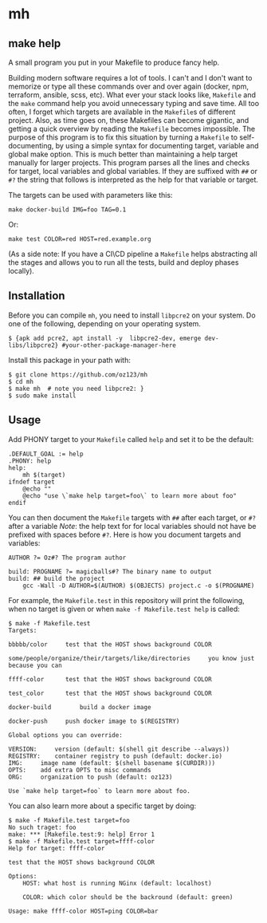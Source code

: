 # mh

## make help

A small program you put in your Makefile to produce fancy help.

Building modern software requires a lot of tools. I can't and I don't want
to memorize or type all these commands over and over again (docker, npm,
terraform, ansible, scss, etc). What ever your stack looks like, ``Makefile``
and the ``make`` command help you avoid unnecessary typing and save time.
All too often, I forget which targets are available in the `Makefile`s of
different project. Also, as time goes on, these Makefiles can become gigantic,
and getting a quick overview by reading the `Makefile` becomes impossible.
The purpose of this program is to fix this situation by turning a `Makefile`
to self-documenting, by using a simple syntax for documenting target, variable
and global make option.
This is much better than maintaining a help target manually for larger projects.
This program parses all the lines and checks for target, local variables
and global variables. If they are suffixed with `##` or `#?` the string that
follows is interpreted as the help for that variable or target.

The targets can be used with parameters like this:

```
make docker-build IMG=foo TAG=0.1
```

Or:

```
make test COLOR=red HOST=red.example.org
```

(As a side note: If you have a CI\CD pipeline a `Makefile` helps abstracting all
the stages and allows you to run all the tests, build and deploy phases locally).

## Installation
Before you can compile `mh`, you need to install `libpcre2` on your system.
Do one of the following, depending on your operating system.

```
$ {apk add pcre2, apt install -y  libpcre2-dev, emerge dev-libs/libpcre2} #your-other-package-manager-here
```

Install this package in your path with:
```
$ git clone https://github.com/oz123/mh
$ cd mh
$ make mh  # note you need libpcre2: }
$ sudo make install
```

## Usage

Add PHONY target to your `Makefile` called `help` and set it to be the default:
```
.DEFAULT_GOAL := help
.PHONY: help
help:
	mh $(target)
ifndef target
	@echo ""
	@echo "use \`make help target=foo\` to learn more about foo"
endif
```

You can then document the `Makefile` targets with `##` after each target,
or `#?` after a variable
*Note*: the help text for for local variables should not have be prefixed
with spaces before `#?`.
Here is how you document targets and variables:

```
AUTHOR ?= Oz#? The program author

build: PROGNAME ?= magicballs#? The binary name to output
build: ## build the project
    gcc -Wall -D AUTHOR=$(AUTHOR) $(OBJECTS) project.c -o $(PROGNAME)
```

For example, the `Makefile.test` in this repository will print the following,
when no target is given or when `make -f Makefile.test help` is called:
```
$ make -f Makefile.test
Targets:

bbbbb/color		test that the HOST shows background COLOR

some/people/organize/their/targets/like/directories		you know just because you can

ffff-color		test that the HOST shows background COLOR

test_color		test that the HOST shows background COLOR

docker-build		build a docker image

docker-push		push docker image to $(REGISTRY)

Global options you can override:

VERSION:	 version (default: $(shell git describe --always))
REGISTRY:	 container registry to push (default: docker.io)
IMG:	 image name (default: $(shell basename $(CURDIR)))
OPTS:	 add extra OPTS to misc commands
ORG:	 organization to push (default: oz123)

Use `make help target=foo` to learn more about foo.
```

You can also learn more about a specific target by doing:

```
$ make -f Makefile.test target=foo
No such traget: foo
make: *** [Makefile.test:9: help] Error 1
$ make -f Makefile.test target=ffff-color
Help for target: ffff-color

test that the HOST shows background COLOR

Options:
	HOST: what host is running NGinx (default: localhost)

	COLOR: which color should be the backround (default: green)

Usage: make ffff-color HOST=ping COLOR=bar
```
